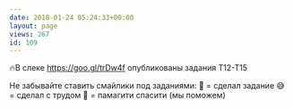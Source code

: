 ```yaml
---
date: 2018-01-24 05:24:33+00:00
layout: page
views: 267
id: 109
---
```


🔥В слеке https://goo.gl/trDw4f опубликованы задания T12-T15

Не забывайте ставить смайлики под заданиями:
🤘 = сделал задание
😅 = сделал с трудом
🙏 = памагити спасити (мы поможем)


